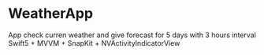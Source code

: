 # WeatherApp
App check curren weather and give forecast for 5 days with 3 hours interval
Swift5 + MVVM + SnapKit + NVActivityIndicatorView
